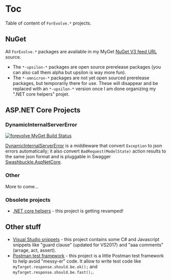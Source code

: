 # Toc
Table of content of `ForEvolve.*` projects.

## NuGet
All `ForEvolve.*` packages are available in my MyGet [NuGet V3 feed URL](https://www.myget.org/F/forevolve/api/v3/index.json) source. 

* The `*-upsilon-*` packages are open source prerelease packages (you can also call them alpha but upsilon is way more fun).
* The `*-omnicron-*` packages are not yet open sourced prerelease packages, but temporarily there for use. These will disappear and be replaced with an `*-upsilon-*` version once I am done organizing my ".NET core helpers" projet.

## ASP.NET Core Projects
### DynamicInternalServerError
[![forevolve MyGet Build Status](https://www.myget.org/BuildSource/Badge/forevolve?identifier=a6353d8a-cc43-4e21-b226-c2ca715205ab)](https://www.myget.org/) 

[DynamicInternalServerError](https://github.com/ForEvolve/DynamicInternalServerError) is a middleware that convert `Exception` to json errors automatically; it also convert `BadRequest(ModelState)` action results to the same json format and is pluggable in Swagger [Swashbuckle.AspNetCore](https://github.com/domaindrivendev/Swashbuckle.AspNetCore).

### Other
More to come...

### Obsolete projects

* [.NET core helpers](https://github.com/ForEvolve/dotnetcore) - this project is getting revamped!

## Other stuff

* [Visual Studio snippets](https://github.com/ForEvolve/vs-snippets) - this project contains some C# and Javascript snippets like "guard clause" (updated for VS2017) and "aaa comments" (arrage, act, assert).
* [Postman test framework](https://github.com/ForEvolve/postman-tests-framework) - this project is a little Postman test framework to help avoid "messy-er" code. It allow to write test code like `myTarget.response.should.be.ok();` and `myTarget.response.should.be.fast();`.

